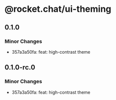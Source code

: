 # @rocket.chat/ui-theming

## 0.1.0

### Minor Changes

- 357a3a50fa: feat: high-contrast theme

## 0.1.0-rc.0

### Minor Changes

- 357a3a50fa: feat: high-contrast theme
